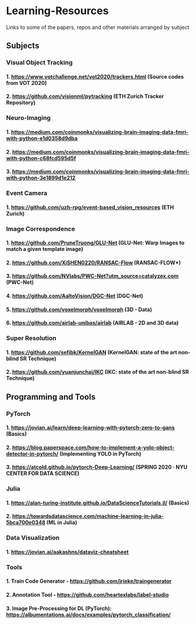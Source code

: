 # Learning-Resources
Links to some of the papers, repos and other materials arranged by subject

## Subjects

### Visual Object Tracking
#### 1. https://www.votchallenge.net/vot2020/trackers.html (Source codes from VOT 2020)
#### 2. https://github.com/visionml/pytracking (ETH Zurich Tracker Repository)

### Neuro-Imaging
#### 1. https://medium.com/coinmonks/visualizing-brain-imaging-data-fmri-with-python-e1d0358d9dba
#### 2. https://medium.com/coinmonks/visualizing-brain-imaging-data-fmri-with-python-c68fcd595d5f
#### 3. https://medium.com/coinmonks/visualizing-brain-imaging-data-fmri-with-python-3e1899d1e212

### Event Camera
#### 1. https://github.com/uzh-rpg/event-based_vision_resources (ETH Zurich)


### Image Correspondence
#### 1. https://github.com/PruneTruong/GLU-Net (GLU-Net: Warp Images to match a given template image)
#### 2. https://github.com/XiSHEN0220/RANSAC-Flow (RANSAC-FLOW*)
#### 3. https://github.com/NVlabs/PWC-Net?utm_source=catalyzex.com (PWC-Net)
#### 4. https://github.com/AaltoVision/DGC-Net (DGC-Net)
#### 5. https://github.com/voxelmorph/voxelmorph (3D - Data)
#### 6. https://github.com/airlab-unibas/airlab (AIRLAB - 2D and 3D data)

### Super Resolution 
#### 1. https://github.com/sefibk/KernelGAN (KernelGAN: state of the art non-blind SR Technique)
#### 2. https://github.com/yuanjunchai/IKC (IKC: state of the art non-blind SR Technique)

## Programming and Tools

### PyTorch
#### 1. https://jovian.ai/learn/deep-learning-with-pytorch-zero-to-gans (Basics)
#### 2. https://blog.paperspace.com/how-to-implement-a-yolo-object-detector-in-pytorch/ (Implementing YOLO in PyTorch)
#### 3. https://atcold.github.io/pytorch-Deep-Learning/ (SPRING 2020 · NYU CENTER FOR DATA SCIENCE)

### Julia
#### 1. https://alan-turing-institute.github.io/DataScienceTutorials.jl/ (Basics)
#### 2. https://towardsdatascience.com/machine-learning-in-julia-5bca700e0348 (ML in Julia)

### Data Visualization
#### 1. https://jovian.ai/aakashns/dataviz-cheatsheet

### Tools
#### 1. Train Code Generator - https://github.com/jrieke/traingenerator
#### 2. Annotation Tool - https://github.com/heartexlabs/label-studio
#### 3. Image Pre-Processing for DL (PyTorch): https://albumentations.ai/docs/examples/pytorch_classification/

